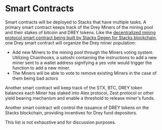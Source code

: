 # Smart Contracts

Smart contracts will be deployed to Stacks that have multiple tasks. A primary smart contract keeps track of the Drey Miners of the mining pool and their stakes of bitcoin and DREY tokens. Like the [decentralized mining protocol smart contract being built by Stacks Degen for Stacks blockchain](https://stacks-degens.gitbook.io/decentralized-mining-pool/smart-contract/overall-explanations), one Drey smart contract will organize the Drey miner population:

* Add new Miners to the mining pool through the Miners voting system. Utilizing Chainhooks, a satoshi containing the instructions to add a new miner sent to a wallet address signifying a yes vote would trigger the function to add a new miner.&#x20;
* The Miners will be able to vote to remove existing Miners in the case of them being bad actors

Another smart contract will keep track of the STX, BTC, DREY token balances each Miner has staked into Alex protocol, Zest protocol or other yield bearing mechanism and enable a threshold to release miner's funds.

Another smart contract will control the issuance of DREY tokens on the Stacks blockchain, providing incentives for Drey fund depositors.

This list is not exhaustive and for discussion purposes.
